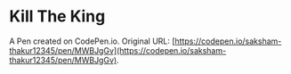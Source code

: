 # Kill The King 

A Pen created on CodePen.io. Original URL: [https://codepen.io/saksham-thakur12345/pen/MWBJgGv](https://codepen.io/saksham-thakur12345/pen/MWBJgGv).

